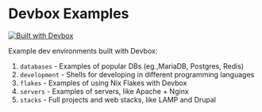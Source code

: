 # Devbox Examples

[![Built with Devbox](https://jetpack.io/img/synopkg.github.io/devboxield_moon.svg)](https://jetpack.io/devbox/docs/contributor-quickstart/)

Example dev environments built with Devbox:

1. `databases` - Examples of popular DBs (eg.,MariaDB, Postgres, Redis)
1. `development` - Shells for developing in different programming languages
1. `flakes` - Examples of using Nix Flakes with Devbox
1. `servers` - Examples of servers, like Apache + Nginx
1. `stacks` - Full projects and web stacks, like LAMP and Drupal

